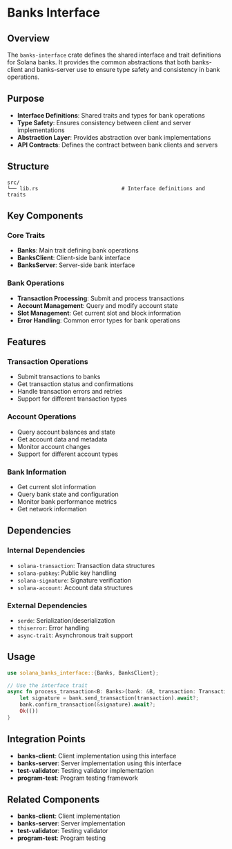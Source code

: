 # Banks Interface

## Overview

The `banks-interface` crate defines the shared interface and trait definitions for Solana banks. It provides the common abstractions that both banks-client and banks-server use to ensure type safety and consistency in bank operations.

## Purpose

- **Interface Definitions**: Shared traits and types for bank operations
- **Type Safety**: Ensures consistency between client and server implementations
- **Abstraction Layer**: Provides abstraction over bank implementations
- **API Contracts**: Defines the contract between bank clients and servers

## Structure

```
src/
└── lib.rs                           # Interface definitions and traits
```

## Key Components

### Core Traits
- **Banks**: Main trait defining bank operations
- **BanksClient**: Client-side bank interface
- **BanksServer**: Server-side bank interface

### Bank Operations
- **Transaction Processing**: Submit and process transactions
- **Account Management**: Query and modify account state
- **Slot Management**: Get current slot and block information
- **Error Handling**: Common error types for bank operations

## Features

### Transaction Operations
- Submit transactions to banks
- Get transaction status and confirmations
- Handle transaction errors and retries
- Support for different transaction types

### Account Operations
- Query account balances and state
- Get account data and metadata
- Monitor account changes
- Support for different account types

### Bank Information
- Get current slot information
- Query bank state and configuration
- Monitor bank performance metrics
- Get network information

## Dependencies

### Internal Dependencies
- `solana-transaction`: Transaction data structures
- `solana-pubkey`: Public key handling
- `solana-signature`: Signature verification
- `solana-account`: Account data structures

### External Dependencies
- `serde`: Serialization/deserialization
- `thiserror`: Error handling
- `async-trait`: Asynchronous trait support

## Usage

```rust
use solana_banks_interface::{Banks, BanksClient};

// Use the interface trait
async fn process_transaction<B: Banks>(bank: &B, transaction: Transaction) -> Result<()> {
    let signature = bank.send_transaction(transaction).await?;
    bank.confirm_transaction(&signature).await?;
    Ok(())
}
```

## Integration Points

- **banks-client**: Client implementation using this interface
- **banks-server**: Server implementation using this interface
- **test-validator**: Testing validator implementation
- **program-test**: Program testing framework

## Related Components

- **banks-client**: Client implementation
- **banks-server**: Server implementation
- **test-validator**: Testing validator
- **program-test**: Program testing 